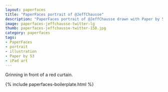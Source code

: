 ```yaml
---
layout: paperfaces
title: "PaperFaces portrait of @JeffChausse"
description: "PaperFaces portrait of @JeffChausse drawn with Paper by 53 on an iPad."
image: paperfaces-jeffchausse-twitter-lg
thumb: paperfaces-jeffchausse-twitter-150.jpg
category: paperfaces
tags: 
- PaperFaces
- portrait
- illustration
- Paper by 53
- iPad art
---
```


Grinning in front of a red curtain.

{% include paperfaces-boilerplate.html %}